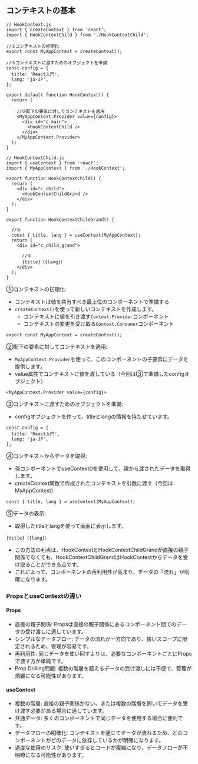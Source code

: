 ## コンテキストの基本
```
// HookContext.js
import { createContext } from 'react';
import { HookContextChild } from './HookContextChild';

//①コンテキストの初期化
export const MyAppContext = createContext();

//③コンテキストに渡すためのオブジェクトを準備
const config = {
  title: 'React入門',
  lang: 'ja-JP',
};

export default function HookContext() {
  return (

    //②配下の要素に対してコンテキストを適用
    <MyAppContext.Provider value={config}>
      <div id="c_main">
        <HookContextChild />
      </div>
    </MyAppContext.Provider>
  );
}
```

```
// HookContextChild.js
import { useContext } from 'react';
import { MyAppContext } from './HookContext';

export function HookContextChild() {
  return (
    <div id="c_child">
      <HookContextChildGrand />
    </div>
  );
}

export function HookContextChildGrand() {

  //④
  const { title, lang } = useContext(MyAppContext);
  return (
    <div id="c_child_grand">

      //⑤
      {title}（{lang}）
    </div>
  );
}

```
①コンテキストの初期化:  
- コンテキストは値を共有すべき最上位のコンポーネントで準備する
- `createContext()`を使って新しいコンテキストを作成します。
  - コンテキストに値を引き渡す`Context.Provider`コンポーネント
  - コンテキストの変更を受け取る`Context.Consumer`コンポーネント
```
export const MyAppContext = createContext();
```

②配下の要素に対してコンテキストを適用:  
- `MyAppContext.Provider`を使って、このコンポーネントの子要素にデータを提供します。
- value属性でコンテキストに値を渡している（今回は③で準備したconfigオブジェクト）

```
<MyAppContext.Provider value={config}>
```

③コンテキストに渡すためのオブジェクトを準備:  
- configオブジェクトを作って、titleとlangの情報を持たせています。

```
const config = {
  title: 'React入門',
  lang: 'ja-JP',
};
```

④コンテキストからデータを取得:  
- 孫コンポーネントでuseContext()を使用して、親から渡されたデータを取得します。
- createContext関数で作成されたコンテキストを引数に渡す（今回はMyAppContext）

```
const { title, lang } = useContext(MyAppContext);
```

⑤データの表示:  
- 取得したtitleとlangを使って画面に表示します。
```
{title}（{lang}）
```
  
- この方法の利点は、HookContextとHookContextChildGrandが直接の親子関係でなくても、HookContextChildGrandはHookContextからデータを受け取ることができる点です。
- これによって、コンポーネントの再利用性が高まり、データの「流れ」が明確になります。

### PropsとuseContextの違い
#### Props

- 直接の親子関係: Propsは直接の親子関係にあるコンポーネント間でのデータの受け渡しに適しています。
- シンプルなデータフロー: データの流れが一方向であり、狭いスコープに限定されるため、管理が容易です。
- 再利用性: 同じデータを使い回すよりは、必要なコンポーネントごとにPropsで渡す方が単純です。
- Prop Drilling問題: 複数の階層を超えるデータの受け渡しには不便で、管理が煩雑になる可能性があります。

#### useContext

- 複数の階層: 直接の親子関係がない、または複数の階層を跨いでデータを受け渡す必要がある場合に適しています。
- 共通データ: 多くのコンポーネントで同じデータを使用する場合に便利です。
- データフローの明確化: コンテキストを通じてデータが流れるため、どのコンポーネントがどのデータに依存しているかが明確になります。
- 過度な使用のリスク: 使いすぎるとコードが複雑になり、データフローが不明瞭になる可能性があります。
